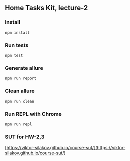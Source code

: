 ## Home Tasks Kit, lecture-2

### Install
`npm install`

### Run tests
`npm test`

### Generate allure
`npm run report`

### Clean allure
`npm run clean`

### Run REPL with Chrome
`npm run repl`

### SUT for HW-2,3
[https://viktor-silakov.github.io/course-sut/](https://viktor-silakov.github.io/course-sut/)
